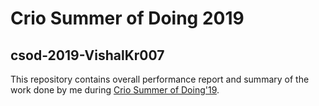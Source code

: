 # Crio Summer of Doing 2019

## csod-2019-VishalKr007

This repository contains overall performance report and summary of the work done by me during [Crio Summer of Doing'19](https://crio.do/csod).
